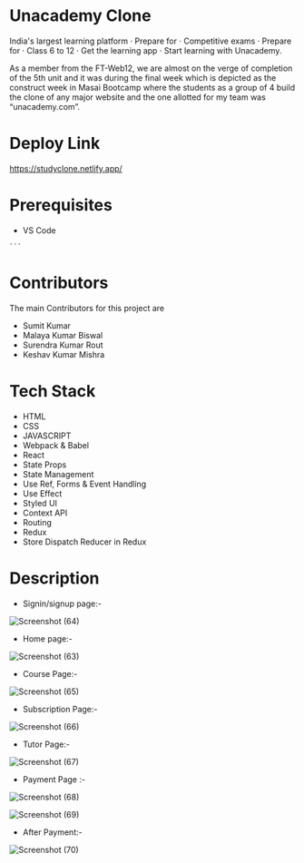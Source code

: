 # Unacademy Clone
India's largest learning platform · Prepare for · Competitive exams · Prepare for · Class 6 to 12 · Get the learning app · Start learning with Unacademy.

As a member from the FT-Web12, we are almost on the verge of completion of the 5th unit and it was during the final week which is depicted as the construct week in Masai Bootcamp where the students as a group of 4 build the clone of any major website and the one allotted for my team was “unacademy.com”.

# Deploy Link
https://studyclone.netlify.app/

# Prerequisites 
* VS Code

<!-- 
# Installation 
* Clone the repository
    ``` 
    git clone https://github.com/Gajanan-Watt/unacademy_clone.git -->
    ```
# Contributors
The main Contributors for this project are

* Sumit Kumar
* Malaya Kumar Biswal
* Surendra Kumar Rout
* Keshav Kumar Mishra

# Tech Stack
* HTML
* CSS
* JAVASCRIPT
* Webpack & Babel
* React 
* State Props
* State Management
* Use Ref, Forms & Event Handling
* Use Effect
* Styled UI
* Context API
* Routing
* Redux
* Store Dispatch Reducer in Redux


# Description
* Signin/signup page:-


![Screenshot (64)](https://user-images.githubusercontent.com/91531231/150668723-dba7bc2f-bcbf-4b5e-81f9-b2bdf52fbe88.png)

* Home page:-

![Screenshot (63)](https://user-images.githubusercontent.com/91531231/150668737-63e54f41-7d45-47cb-94af-5e6c5039fcd1.png)


* Course Page:-


![Screenshot (65)](https://user-images.githubusercontent.com/91531231/150668759-ffee0897-7878-45e9-9db2-1ea25650d148.png)

* Subscription Page:-


![Screenshot (66)](https://user-images.githubusercontent.com/91531231/150668776-3bd6e5c3-0a8b-4c78-ab3e-6a404c8149f3.png)


* Tutor Page:-

![Screenshot (67)](https://user-images.githubusercontent.com/91531231/150668788-df0b71e6-97ae-4924-8689-9a896901c0c5.png)
* Payment Page :-


![Screenshot (68)](https://user-images.githubusercontent.com/91531231/150668797-73e4580b-81bb-4e07-af87-8201e796e21a.png)

![Screenshot (69)](https://user-images.githubusercontent.com/91531231/150668805-457a42f5-707a-478b-a0ff-8dfb7d68bde5.png)


* After Payment:-


![Screenshot (70)](https://user-images.githubusercontent.com/91531231/150668826-fc7d770f-d3db-44ff-969b-0b0bdcb0caff.png)



<!-- # Challenge-:
We had faced a lot of issues in cloning the website. First of all we were not used to reading the code of other people. There we faced some issues. We also sometimes had to fix some issues related to merging our code through github. -->

<!-- # Learning-:
* We all became proficient in reading the code of team members.
* Our code writing style became cleaner as we had to think while writing code that other team member will be reading.
* We had to learn about many React properties that we didn’t know before.
* Our skills in Java Script and DOM manipulation became better.
* We all learned how to plan a project and execute that. -->
